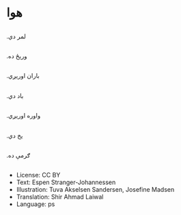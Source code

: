 # هوا

##
.لمر دي

##
.وریځ ده

##
.باران اوریږي

##
.باد دي

##
.واوره اوریږي

##
.یخ دي

##
.ګرمې ده

##
* License: CC BY
* Text: Espen Stranger-Johannessen
* Illustration: Tuva Akselsen Sandersen, Josefine Madsen
* Translation: Shir Ahmad Laiwal
* Language: ps
